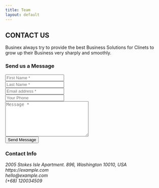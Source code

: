 ```yaml
---
title: Team
layout: default
---
```

<!--== Start Page Header Area ==-->
<div class="page-header-area bg-img" data-bg="assets/img/page-header.jpg">
    <div class="container">
        <div class="row">
            <div class="col-lg-10 col-xl-8 m-auto text-center">
                <div class="page-header-content-inner">
                    <div class="page-header-content">
                        <h2>CONTACT US</h2>
                        <p>Businex always try to provide the best Business Solutions for Clinets
                            to grow up their Business very sharply and smoothly.</p>
                    </div>
                </div>
            </div>
        </div>
    </div>
</div>
<!--== End Page Header Area ==-->

<!--== Start Contact Page Area Wrapper ==-->
<div class="contact-page-area-wrapper sp-y">
    <div class="container">
        <div class="contact-content-wrap">
            <div class="row">
                <div class="col-lg-8">
                    <div class="contact-form-area contact-method">
                        <h3>Send us a Message</h3>
                        <div class="contact-form-wrap">
                            <form action="assets/php/mail.php" method="post" id="contact-form">
                                <div class="row">
                                    <div class="col-md-6">
                                        <div class="single-input-item">
                                            <label>
                                                <input type="text" name="first_name" placeholder="First Name *" required />
                                            </label>
                                        </div>
                                    </div>
                                    <div class="col-md-6">
                                        <div class="single-input-item">
                                            <label>
                                                <input type="text" name="last_name" placeholder="Last Name *" required />
                                            </label>
                                        </div>
                                    </div>
                                    <div class="col-md-6">
                                        <div class="single-input-item">
                                            <label>
                                                <input type="email" name="email_address" placeholder="Email address *" required />
                                            </label>
                                        </div>
                                    </div>
                                    <div class="col-md-6">
                                        <div class="single-input-item">
                                            <label>
                                                <input type="text" name="phone_no" placeholder="Your Phone" />
                                            </label>
                                        </div>
                                    </div>
                                    <div class="col-12">
                                        <div class="single-input-item">
                                            <label for="con_message" class="sr-only m-0"></label>
                                            <textarea name="con_message" id="con_message" cols="30" rows="7" placeholder="Message *" required></textarea>
                                        </div>
                                        <div class="single-input-item mb-0 mt-40">
                                            <button class="btn-outline">Send Message</button>
                                        </div>
                                        <div class="form-message"></div>
                                    </div>
                                </div>
                            </form>
                        </div>
                    </div>
                </div>
                <div class="col-lg-4">
                    <div class="contact-information contact-method">
                        <div class="contact-info-con">
                            <h3>Contact Info</h3>
                            <div class="widget-item m-0">
                                <address>
                                    2005 Stokes Isle Apartment. 896, Washington 10010, USA
                                    <br>
                                https://example.com
                                    <br>
                                hello@example.com
                                    <br>
                                (+68) 120034509
                            </address>
                            </div>
                            <div class="member-social-icons mt-30">
                                <a href="#"><i class="mdi mdi-facebook"></i></a>
                                <a href="#"><i class="mdi mdi-twitter"></i></a>
                                <a href="#"><i class="mdi mdi-linkedin"></i></a>
                                <a href="#"><i class="mdi mdi-pinterest"></i></a>
                            </div>
                        </div>
                    </div>
                </div>
            </div>
        </div>
    </div>
</div>
<!--== End Contact Page Area Wrapper ==-->
